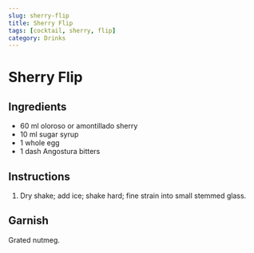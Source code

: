 ```yaml
---
slug: sherry-flip
title: Sherry Flip
tags: [cocktail, sherry, flip]
category: Drinks
---
```


# Sherry Flip

## Ingredients

- 60 ml oloroso or amontillado sherry
- 10 ml sugar syrup
- 1 whole egg
- 1 dash Angostura bitters

## Instructions

1. Dry shake; add ice; shake hard; fine strain into small stemmed glass.

## Garnish

Grated nutmeg.
